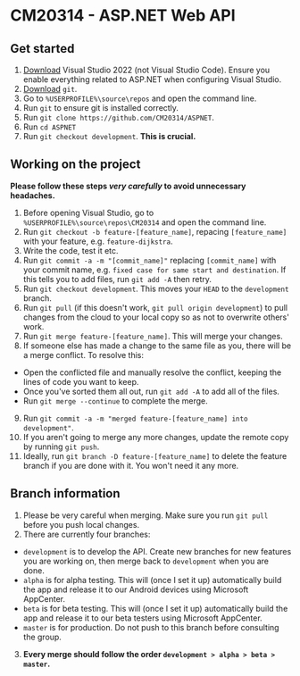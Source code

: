 ﻿# CM20314 - ASP.NET Web API

## Get started
1. [Download](https://visualstudio.microsoft.com/downloads/) Visual Studio 2022 (not Visual Studio Code). Ensure you enable everything related to ASP.NET when configuring Visual Studio.
2. [Download](https://git-scm.com/) `git`.
3. Go to `%USERPROFILE%\source\repos` and open the command line.
4. Run `git` to ensure git is installed correctly.
5. Run `git clone https://github.com/CM20314/ASPNET`.
6. Run `cd ASPNET`
6. Run `git checkout development`. **This is crucial.**

## Working on the project
**Please follow these steps *very carefully* to avoid unnecessary headaches.**
1. Before opening Visual Studio, go to `%USERPROFILE%\source\repos\CM20314` and open the command line.
2. Run `git checkout -b feature-[feature_name]`, repacing `[feature_name]` with your feature, e.g. `feature-dijkstra`.
3. Write the code, test it etc.
4. Run `git commit -a -m "[commit_name]"` replacing `[commit_name]` with your commit name, e.g. `fixed case for same start and destination`. If this tells you to add files, run `git add -A` then retry.
5. Run `git checkout development`. This moves your `HEAD` to the `development` branch.
6. Run `git pull` (if this doesn't work, `git pull origin development`) to pull changes from the cloud to your local copy so as not to overwrite others' work.
7. Run `git merge feature-[feature_name]`. This will merge your changes.
8. If someone else has made a change to the same file as you, there will be a merge conflict. To resolve this:
* Open the conflicted file and manually resolve the conflict, keeping the lines of code you want to keep.
* Once you've sorted them all out, run `git add -A` to add all of the files.
* Run `git merge --continue` to complete the merge.
9. Run `git commit -a -m "merged feature-[feature_name] into development"`.
10. If you aren't going to merge any more changes, update the remote copy by running `git push`.
11. Ideally, run `git branch -D feature-[feature_name]` to delete the feature branch if you are done with it. You won't need it any more.

## Branch information
1. Please be very careful when merging. Make sure you run `git pull` before you push local changes.
2. There are currently four branches:
* `development` is to develop the API. Create new branches for new features you are working on, then merge back to `development` when you are done.
* `alpha` is for alpha testing. This will (once I set it up) automatically build the app and release it to our Android devices using Microsoft AppCenter.
* `beta` is for beta testing. This will (once I set it up) automatically build the app and release it to our beta testers using Microsoft AppCenter.
* `master` is for production. Do not push to this branch before consulting the group.
3. **Every merge should follow the order `development > alpha > beta > master`.**
